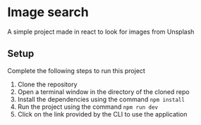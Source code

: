 # Image search 

A simple project made in react to look for images from Unsplash

## Setup

Complete the following steps to run this project 

1. Clone the repository
2. Open a terminal window in the directory of the cloned repo
3. Install the dependencies using the command ```npm install```
4. Run the project using the command ```npm run dev```
5. Click on the link provided by the CLI to use the application